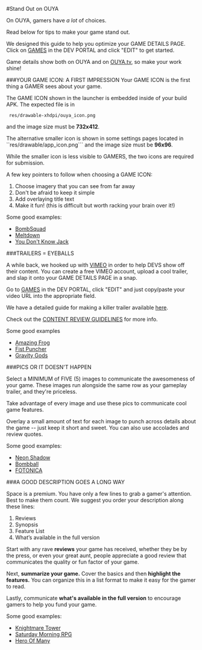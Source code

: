 #Stand Out on OUYA

On OUYA, gamers have *a lot* of choices. 

Read below for tips to make your game stand out. 

We designed this guide to help you optimize your GAME DETAILS PAGE. Click on [GAMES](https://gamers.ouya.tv/developers/games) in the DEV PORTAL and click "EDIT" to get started.

Game details show both on OUYA and on [OUYA.tv](https://www.ouya.tv/games/), so make your work shine!


###YOUR GAME ICON: A FIRST IMPRESSION
Your GAME ICON is the first thing a GAMER sees about your game.

The GAME ICON shown in the launcher is embedded inside of your build APK. The expected file is in
```
 res/drawable-xhdpi/ouya_icon.png
```
 and the image size must be **732x412**.

The alternative smaller icon is shown in some settings pages located in
``res/drawable/app_icon.png``` and the image size must be **96x96**.

While the smaller icon is less visible to GAMERS, the two icons are required for submission.

A few key pointers to follow when choosing a GAME ICON:

1. Choose imagery that you can see from far away 
2. Don't be afraid to keep it simple
3. Add overlaying title text
4. Make it fun! (this is difficult but worth racking your brain over it!)

Some good examples:

* [BombSquad](https://www.ouya.tv/game/BombSquad/) 
* [Meltdown](https://www.ouya.tv/game/Meltdown/)
* [You Don't Know Jack](https://www.ouya.tv/game/YOU-DONT-KNOW-JACK/)

###TRAILERS = EYEBALLS

A while back, we hooked up with [VIMEO](www.vimeo.com) in order to help DEVS show off their content. You can create a free VIMEO account, upload a cool trailer, and slap it onto your GAME DETAILS PAGE in a snap.

Go to [GAMES](https://gamers.ouya.tv/developers/games) in the DEV PORTAL, click "EDIT" and just copy/paste your video URL into the appropriate field.

We have a detailed guide for making a killer trailer available [here](https://gamers.ouya.tv/developers/video-guidelines).

Check out the [CONTENT REVIEW GUIDELINES](https://devs.ouya.tv/developers/docs/content-review-guidelines) for more info.

Some good examples

* [Amazing Frog](https://www.ouya.tv/game/Amazing-Frog-TV-Time/)
* [Fist Puncher](https://www.ouya.tv/game/Fist-Puncher/)
* [Gravity Gods](https://www.ouya.tv/game/Gravity-Gods/)

###PICS OR IT DOESN'T HAPPEN

Select a MINIMUM of FIVE (5) images to communicate the awesomeness of your game. These images run alongside the same row as your gameplay trailer, and they're priceless. 

Take advantage of every image and use these pics to communicate cool game features.  

Overlay a small amount of text for each image to punch across details about the game -- just keep it short and sweet.  You can also use accolades and review quotes.

Some good examples:

* [Neon Shadow](https://www.ouya.tv/game/Neon-Shadow/)
* [Bombball](https://www.ouya.tv/game/Bombball/)
* [FOTONICA](https://www.ouya.tv/game/FOTONICA/)

###A GOOD DESCRIPTION GOES A LONG WAY

Space is a premium. You have only a few lines to grab a gamer's attention. Best to make them count. We suggest you order your description along these lines: 
1.	Reviews2.	Synopsis3.	Feature List4.	What’s available in the full version

Start with any rave **reviews** your game has received, whether they be by the press, or even your great aunt, people appreciate a good review that communicates the quality or fun factor of your game.

Next, **summarize your game.** Cover the basics and then **highlight the features.** You can organize this in a list format to make it easy for the gamer to read.

Lastly, communicate **what's available in the full version** to encourage gamers to help you fund your game.

Some good examples:

* [Knightmare Tower](https://www.ouya.tv/game/Knightmare-Tower/)
* [Saturday Morning RPG](https://www.ouya.tv/game/Saturday-Morning-RPG/)
* [Hero Of Many](https://www.ouya.tv/game/Hero-of-Many/)
